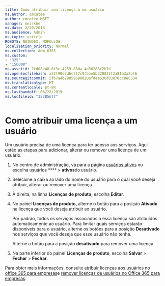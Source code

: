 ```yaml
---
title: Como atribuir uma licença a um usuário
ms.author: cmcatee
author: cmcatee-MSFT
manager: mnirkhe
ms.date: 2/20/2018
ms.audience: Admin
ms.topic: article
ROBOTS: NOINDEX, NOFOLLOW
localization_priority: Normal
ms.collection: Adm_O365
ms.custom:
- "325"
- "150008"
ms.assetid: 7fd08e48-6f3c-4259-88da-4d06288f2b7d
ms.openlocfilehash: a32f90e3d6c7f7c9fbbe5b320825f2a81a3a2bf6
ms.sourcegitcommit: 5fb7a4b28859690020efdea630d03e70cc0e6334
ms.translationtype: MT
ms.contentlocale: pt-BR
ms.lasthandoff: 06/28/2019
ms.locfileid: "35385677"
---
```

# <a name="how-to-assign-a-license-to-a-user"></a>Como atribuir uma licença a um usuário

Um usuário precisa de uma licença para ter acesso aos serviços. Aqui estão as etapas para adicionar, alterar ou remover uma licença de um usuário.
  
1. No centro de administração, vá para a página [usuários ativos](https://go.microsoft.com/fwlink/p/?linkid=834822) ou escolha usuários **** \> **ativos**do usuário.

2. Selecione a caixa ao lado do nome do usuário para o qual você deseja atribuir, alterar ou remover uma licença.

3. À direita, na linha **Licenças de produto**, escolha **Editar**.

4. No painel **Licenças de produto**, alterne o botão para a posição **Ativado** na licença que você deseja atribuir ao usuário.

    Por padrão, todos os serviços associados a essa licença são atribuídos automaticamente ao usuário. Para limitar quais serviços estarão disponíveis para o usuário, alterne os botões para a posição **Desativado** nos serviços que você deseja que esse usuário não tenha.

    Alterne o botão para a posição **desativado** para remover uma licença.

5. Na parte inferior do painel **Licenças de produto**, escolha **Salvar** \> **Fechar** \> **Fechar**.

Para obter mais informações, consulte [atribuir licenças aos usuários no office 365 para empresas](https://support.office.com/article/997596b5-4173-4627-b915-36abac6786dc)e [remover licenças de usuários no Office 365 para empresas](https://support.office.com/article/9b497c85-d0a4-4735-80fa-d3565bc05bd1).
  